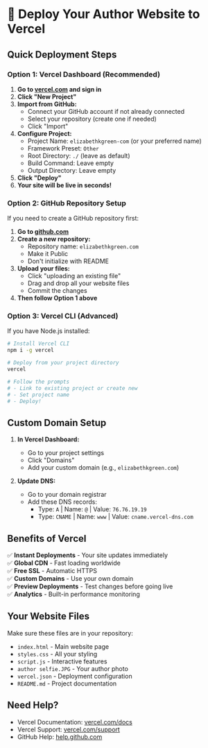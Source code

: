 # 🚀 Deploy Your Author Website to Vercel

## Quick Deployment Steps

### Option 1: Vercel Dashboard (Recommended)

1. **Go to [vercel.com](https://vercel.com) and sign in**
2. **Click "New Project"**
3. **Import from GitHub:**
   - Connect your GitHub account if not already connected
   - Select your repository (create one if needed)
   - Click "Import"
4. **Configure Project:**
   - Project Name: `elizabethkgreen-com` (or your preferred name)
   - Framework Preset: `Other`
   - Root Directory: `./` (leave as default)
   - Build Command: Leave empty
   - Output Directory: Leave empty
5. **Click "Deploy"**
6. **Your site will be live in seconds!**

### Option 2: GitHub Repository Setup

If you need to create a GitHub repository first:

1. **Go to [github.com](https://github.com)**
2. **Create a new repository:**
   - Repository name: `elizabethkgreen.com`
   - Make it Public
   - Don't initialize with README
3. **Upload your files:**
   - Click "uploading an existing file"
   - Drag and drop all your website files
   - Commit the changes
4. **Then follow Option 1 above**

### Option 3: Vercel CLI (Advanced)

If you have Node.js installed:

```bash
# Install Vercel CLI
npm i -g vercel

# Deploy from your project directory
vercel

# Follow the prompts
# - Link to existing project or create new
# - Set project name
# - Deploy!
```

## Custom Domain Setup

1. **In Vercel Dashboard:**
   - Go to your project settings
   - Click "Domains"
   - Add your custom domain (e.g., `elizabethkgreen.com`)

2. **Update DNS:**
   - Go to your domain registrar
   - Add these DNS records:
     - Type: `A` | Name: `@` | Value: `76.76.19.19`
     - Type: `CNAME` | Name: `www` | Value: `cname.vercel-dns.com`

## Benefits of Vercel

✅ **Instant Deployments** - Your site updates immediately  
✅ **Global CDN** - Fast loading worldwide  
✅ **Free SSL** - Automatic HTTPS  
✅ **Custom Domains** - Use your own domain  
✅ **Preview Deployments** - Test changes before going live  
✅ **Analytics** - Built-in performance monitoring  

## Your Website Files

Make sure these files are in your repository:
- `index.html` - Main website page
- `styles.css` - All your styling
- `script.js` - Interactive features
- `author selfie.JPG` - Your author photo
- `vercel.json` - Deployment configuration
- `README.md` - Project documentation

## Need Help?

- Vercel Documentation: [vercel.com/docs](https://vercel.com/docs)
- Vercel Support: [vercel.com/support](https://vercel.com/support)
- GitHub Help: [help.github.com](https://help.github.com)
